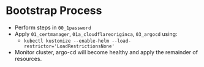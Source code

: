 # Bootstrap Process

- Perform steps in `00_1password`
- Apply `01_certmanager`, `01a_cloudflareoriginca`, `03_argocd` using:
  - `kubectl kustomize --enable-helm --load-restrictor='LoadRestrictionsNone'`
- Monitor cluster, argo-cd will become healthy and apply the remainder of resources.